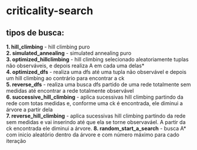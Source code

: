 # criticality-search
 ## tipos de busca:
  **1. hill_climbing** - hill climbing puro  
  **2. simulated_annealing** - simulated annealing puro  
  **3. optimized_hillclimbing** - hill climbing selecionado aleatoriamente tuplas não observáveis, e depois realiza A em cada uma delas*  
  **4. optimized_dfs** - realiza uma dfs até uma tupla não observável e depois um hill climbing ao contrário para encontrar a ck  
  **5. reverse_dfs** - realiza uma busca dfs partido de uma rede totalmente sem medidas até encontrar a rede totalmente observável  
  **6. successive_hill_climbing** - aplica sucessivas hill climbing partindo da rede com totas medidas e, conforme uma ck é encontrada, ele diminui a árvore a partir dela  
  **7. reverse_hill_climbing** - aplica sucessivas hill climbing partindo da rede sem medidas e vai inserindo até que ela se torne observaváel. A partir da ck encontrada ele diminui a árvore. 
  **8. random_start_a_search** - busca A* com inicio aleatório dentro da árvore e com número máximo para cado iteração
